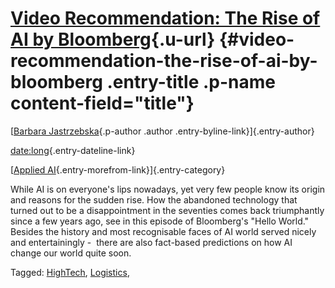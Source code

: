[Video Recommendation: The Rise of AI by Bloomberg](the-rise-of-ai-.html){.u-url} {#video-recommendation-the-rise-of-ai-by-bloomberg .entry-title .p-name content-field="title"}
=================================================================================

[[Barbara
Jastrzebska](perspectives6ccd.html?author=5b4f91c43eb1ea2ee6416db3){.p-author
.author .entry-byline-link}]{.entry-author}

[date:long](the-rise-of-ai-.html){.entry-dateline-link}

[[Applied
AI](category/Applied%2bAI.html){.entry-morefrom-link}]{.entry-category}

While AI is on everyone's lips nowadays, yet very few people know its
origin and reasons for the sudden rise. How the abandoned technology
that turned out to be a disappointment in the seventies comes back
triumphantly since a few years ago, see in this episode of Bloomberg\'s
\"Hello World." Besides the history and most recognisable faces of AI
world served nicely and entertainingly -  there are also fact-based
predictions on how AI change our world quite soon. 


Tagged: [HighTech](tag/HighTech.html), [Logistics](tag/Logistics.html),
